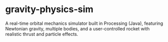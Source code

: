 # gravity-physics-sim
A real-time orbital mechanics simulator built in Processing (Java), featuring Newtonian gravity, multiple bodies, and a user-controlled rocket with realistic thrust and particle effects.
